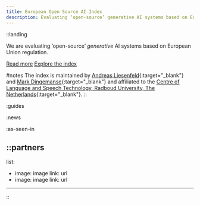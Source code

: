 ```yaml
---
title: European Open Source AI Index 
description: Evaluating ‘open-source’ generative AI systems based on European Union regulation. 
---
```



::landing

We are evaluating ‘open-source’ _generative_ AI systems based on European Union regulation. 

[Read more](/about) [Explore the index](/the-index)

#notes
The index is maintained by [Andreas Liesenfeld](https://www.ru.nl/en/people/liesenfeld-a){:target="_blank"} and [Mark Dingemanse](https://markdingemanse.net){:target="_blank"} and affiliated to the [Centre of Language and Speech Technology, Radboud University, The Netherlands](https://www.ru.nl/en/cls/clst){:target="_blank"}.
::

:guides

:news

:as-seen-in

::partners
---
list:
  - image: image
    link: url
  - image: image
    link: url
---
::
